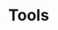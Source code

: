 

# Tools

<style>
.theme-default-content:not(.custom){
    max-width:1280px;
}
.resourceCard{
    flex-basis:30%; margin-bottom:1rem
}
</style>
<div style="display:flex; flex-direction:row; flex-wrap:wrap; justify-content:space-evenly; align-content:space-around">
<ResourceCard
    class="resourceCard"
    headerColor="#8FD14F"
    title="Feedback Challenge Tool"
    subtitle="https://cardanocataly.st/feedback-challenge-tool"
    url="https://cardanocataly.st/feedback-challenge-tool/#/"
    linkText="Go to Page"
    text="The #FeedbackChallengeTool is a tool desinged to help Cardano Catalyst community members to better distribuite the feedback among all the proposals submitted in a given Fund. " />
    
<ResourceCard
    class="resourceCard"
    headerColor="#8FD14F"
    title="CA-Tool"
    subtitle="https://cardanocataly.st/ca-tool"
    url="https://cardanocataly.st/ca-tool/#/"
    linkText="Go to Page"
    text="The CA (Community Advisor) tool was created from need. It was created to offer a way for CAs to choose proposals to assess and to keep track of theses assessments. " />
    
<ResourceCard
    class="resourceCard"
    headerColor="#8FD14F"
    title="Proposal-Review-tool"
    subtitle="https://cardanocataly.st/proposal-review-tool/"
    url="https://cardanocataly.st/proposal-review-tool/"
    linkText="Go to Page"
    text="The Proposal tool was created to assist proposers during the review of the CA assessments. It was created to offer a way for proposers to engage in the QA phase and provide a user friendly interface through whihch to review and flag CA assessments. " />
    
<ResourceCard
    class="resourceCard"
    headerColor="#8FD14F"
    title="vCA-Tool"
    subtitle="https://cardanocataly.st/vca-tool/#/"
    url="https://cardanocataly.st/vca-tool/#/"
    linkText="Go to Page"
    text="The vCA-tool was designed allow vCAs (veteren Community advisors to provide a better user experience and a better way tocoordinate the vCA work." />
    
<ResourceCard
    class="resourceCard"
    headerColor="#8FD14F"
    title="Voter-Tool"
    subtitle="https://cardanocataly.st/voter-tool"
    url="https://cardanocataly.st/voter-tool/#/"
    linkText="Go to Page"
    text="Voter-tool is a part of the AIM Community Tool series developed by the community for the community. It is designed to assist you in your analysis of Cardano Project Catalyst proposals and create a voting guide." />

</div>

